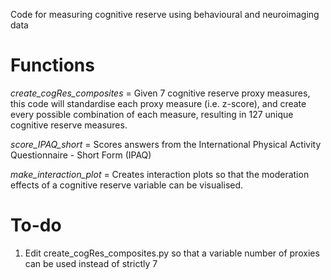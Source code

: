 Code for measuring cognitive reserve using behavioural and neuroimaging data

# Functions
_create_cogRes_composites_ = Given 7 cognitive reserve proxy measures, this code will standardise each proxy measure (i.e. z-score), and create every possible combination of each measure, resulting in 127 unique cognitive reserve measures.

_score_IPAQ_short_ = Scores answers from the International Physical Activity Questionnaire - Short Form (IPAQ)

_make_interaction_plot_ = Creates interaction plots so that the moderation effects of a cognitive reserve variable can be visualised.

# To-do
1) Edit create_cogRes_composites.py so that a variable number of proxies can be used instead of strictly 7
